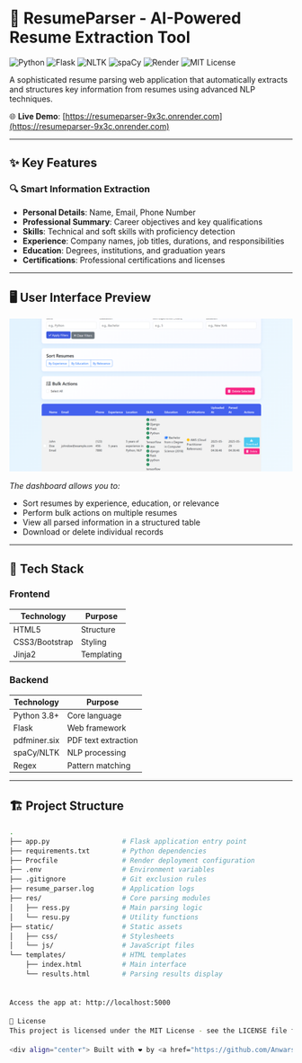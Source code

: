 # 📄 ResumeParser - AI-Powered Resume Extraction Tool

![Python](https://img.shields.io/badge/Python-3.8+-blue?logo=python)
![Flask](https://img.shields.io/badge/Flask-2.3-green?logo=flask)
![NLTK](https://img.shields.io/badge/NLTK-3.8.1-orange)
![spaCy](https://img.shields.io/badge/spaCy-3.7-red)
![Render](https://img.shields.io/badge/Hosted%20on-Render-46B3E6?logo=render)
![MIT License](https://img.shields.io/badge/License-MIT-yellow)

A sophisticated resume parsing web application that automatically extracts and structures key information from resumes using advanced NLP techniques.

🌐 **Live Demo**: [https://resumeparser-9x3c.onrender.com](https://resumeparser-9x3c.onrender.com)

---

## ✨ Key Features

### 🔍 Smart Information Extraction
- **Personal Details**: Name, Email, Phone Number
- **Professional Summary**: Career objectives and key qualifications
- **Skills**: Technical and soft skills with proficiency detection
- **Experience**: Company names, job titles, durations, and responsibilities
- **Education**: Degrees, institutions, and graduation years
- **Certifications**: Professional certifications and licenses

---

## 🖥️ User Interface Preview

![Resume Management Dashboard](images/image.png)

*The dashboard allows you to:*
- Sort resumes by experience, education, or relevance
- Perform bulk actions on multiple resumes
- View all parsed information in a structured table
- Download or delete individual records

---

## 🚀 Tech Stack

### Frontend

| Technology      | Purpose      |
|-----------------|--------------|
| HTML5           | Structure    |
| CSS3/Bootstrap  | Styling      |
| Jinja2          | Templating   |

### Backend

| Technology      | Purpose             |
|-----------------|---------------------|
| Python 3.8+     | Core language        |
| Flask           | Web framework        |
| pdfminer.six    | PDF text extraction  |
| spaCy/NLTK      | NLP processing       |
| Regex           | Pattern matching     |

---

## 🏗️ Project Structure

```bash
.
├── app.py                  # Flask application entry point
├── requirements.txt        # Python dependencies
├── Procfile                # Render deployment configuration
├── .env                    # Environment variables
├── .gitignore              # Git exclusion rules
├── resume_parser.log       # Application logs
├── res/                    # Core parsing modules
│   ├── ress.py             # Main parsing logic
│   └── resu.py             # Utility functions
├── static/                 # Static assets
│   ├── css/                # Stylesheets
│   └── js/                 # JavaScript files
└── templates/              # HTML templates
    ├── index.html          # Main interface
    └── results.html        # Parsing results display

 
Access the app at: http://localhost:5000

📜 License
This project is licensed under the MIT License - see the LICENSE file for details.

<div align="center"> Built with ❤️ by <a href="https://github.com/Anwarsha7">Anwar Sha</a> </div> ```
